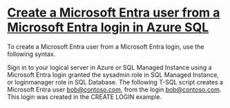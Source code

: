 # **[Create a Microsoft Entra user from a Microsoft Entra login in Azure SQL](https://learn.microsoft.com/en-us/sql/t-sql/statements/create-user-transact-sql?view=sql-server-ver17#i-create-a-microsoft-entra-user-from-a-microsoft-entra-login-in-azure-sql)**

To create a Microsoft Entra user from a Microsoft Entra login, use the following syntax.

Sign in to your logical server in Azure or SQL Managed Instance using a Microsoft Entra login granted the sysadmin role in SQL Managed Instance, or loginmanager role in SQL Database. The following T-SQL script creates a Microsoft Entra user <bob@contoso.com>, from the login <bob@contoso.com>. This login was created in the CREATE LOGIN example.
